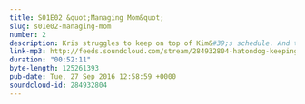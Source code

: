 ```yaml
---
title: S01E02 &quot;Managing Mom&quot;
slug: s01e02-managing-mom
number: 2
description: Kris struggles to keep on top of Kim&#39;s schedule. And there&#39;s a new nanny causing trouble in Calabasas, California
link-mp3: http://feeds.soundcloud.com/stream/284932804-hatondog-keeping-up-with-keeping-up-with-the-kardashians-ep2-s01e02-managing-mom.mp3
duration: "00:52:11"
byte-length: 125261393
pub-date: Tue, 27 Sep 2016 12:58:59 +0000
soundcloud-id: 284932804
---
```

